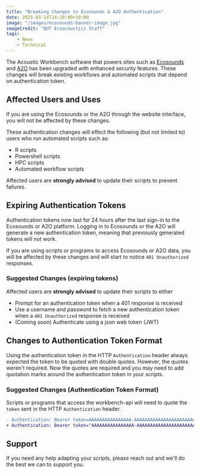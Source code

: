 ```yaml
---
title: "Breaking Changes to Ecosounds & A2O Authentication"
date: 2025-03-14T14:20:00+10:00
image: "/images/ecosounds-banner-image.jpg"
imageCredit: "QUT Ecoacoustics Staff"
tags:
    - News
    - Technical
---
```


The Acoustic Workbench software that powers sites such as [Ecosounds](https://www.ecosounds.org/) and
[A2O](https://data.acousticobservatory.org/) has been upgraded with enhanced security features.
These changes will break existing workflows and automated scripts that depend on authentication token.

## Affected Users and Uses

If you are using the Ecosounds or the A2O through the website interface, you will not be affected by these changes.

These authentication changes will effect the following (but not limited to) users who run automated scripts such as:

- R scripts
- Powershell scripts
- HPC scripts
- Automated workflow scripts

Affected users are **strongly advised** to update their scripts
to prevent failures.

## Expiring Authentication Tokens

Authentication tokens now last for 24 hours after the last sign-in to the Ecosounds or A2O platform.
Logging in to Ecosounds or the A2O will generate a new authentication token, meaning that previously generated tokens
will not work.

If you are using scripts or programs to access Ecosounds or A2O data, you will be affected by these changes and will
start to notice `401 Unauthorized` responses.

### Suggested Changes (expiring tokens)

Affected users are **strongly advised** to update their scripts to either

- Prompt for an authentication token when a 401 response is received
- Use a username and password to fetch a new authentication token when a `401 Unauthorized` response is received
- (Coming soon) Authenticate using a json web token (JWT)

## Changes to Authentication Token Format

Using the authentication token in the HTTP `Authentication` header always 
expected the token to be quoted with double quotes.
However, the quotes weren't required. Now the quotes are required and you may
need to add quotation marks around the authentication token in your scripts.

### Suggested Changes (Authentication Token Format)

Scripts or programs that access the workbench-api will need to quote the `token`
sent in the HTTP `Authentication` header.

```diff
- Authentication: Bearer token=AAAAAAAAAAAAAAAA-AAAAAAAAAAAAAAAAAAAAAAAAAA
+ Authentication: Bearer token="AAAAAAAAAAAAAAAA-AAAAAAAAAAAAAAAAAAAAAAAAAA"
```

## Support

If you need any help adapting your scripts, please reach out and we'll do the 
best we can to support you.